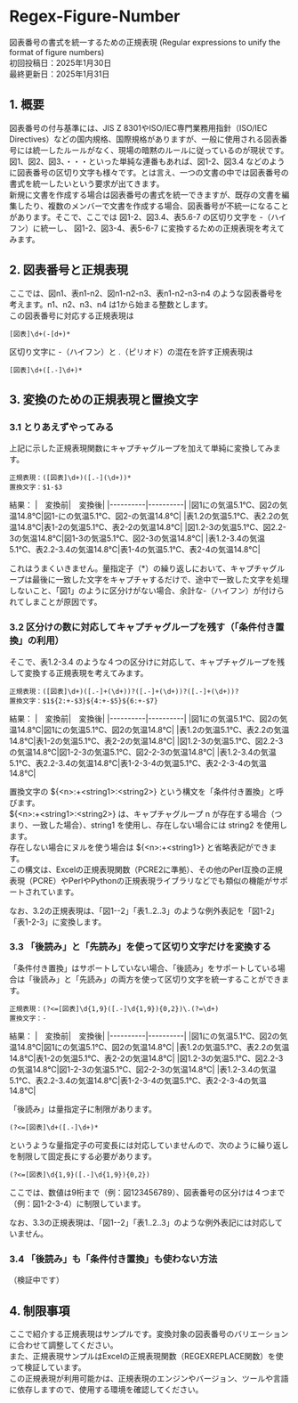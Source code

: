 # Regex-Figure-Number
図表番号の書式を統一するための正規表現 (Regular expressions to unify the format of figure numbers)  
初回投稿日：2025年1月30日  
最終更新日：2025年1月31日  

## 1. 概要
図表番号の付与基準には、JIS Z 8301やISO/IEC専門業務用指針（ISO/IEC Directives）などの国内規格、国際規格がありますが、一般に使用される図表番号には統一したルールがなく、現場の暗黙のルールに従っているのが現状です。図1、図2、図3、・・・といった単純な連番もあれば、図1-2、図3.4 などのように図表番号の区切り文字も様々です。とは言え、一つの文書の中では図表番号の書式を統一したいという要求が出てきます。  
新規に文書を作成する場合は図表番号の書式を統一できますが、既存の文書を編集したり、複数のメンバーで文書を作成する場合、図表番号が不統一になることがあります。そこで、ここでは 図1-2、図3.4、表5.6-7 の区切り文字を -（ハイフン）に統一し、 図1-2、図3-4、表5-6-7 に変換するための正規表現を考えてみます。 
   
## 2. 図表番号と正規表現
ここでは、図n1、表n1-n2、図n1-n2-n3、表n1-n2-n3-n4 のような図表番号を考えます。n1、n2、n3、n4 は1から始まる整数とします。  
この図表番号に対応する正規表現は
```
[図表]\d+(-[d+)*
```
区切り文字に -（ハイフン）と .（ピリオド）の混在を許す正規表現は
```
[図表]\d+([.-]\d+)*
```
  
## 3. 変換のための正規表現と置換文字  
### 3.1 とりあえずやってみる  
  
上記に示した正規表現関数にキャプチャグループを加えて単純に変換してみます。  
```
正規表現：([図表]\d+)([.-](\d+))*
置換文字：$1-$3
```
結果：
|　変換前|　変換後|
|----------|----------|
|図1にの気温5.1℃、図2の気温14.8℃|図1-にの気温5.1℃、図2-の気温14.8℃|
|表1.2の気温5.1℃、表2.2の気温14.8℃|表1-2の気温5.1℃、表2-2の気温14.8℃|
|図1.2-3の気温5.1℃、図2.2-3の気温14.8℃|図1-3の気温5.1℃、図2-3の気温14.8℃|
|表1.2-3.4の気温5.1℃、表2.2-3.4の気温14.8℃|表1-4の気温5.1℃、表2-4の気温14.8℃|  
  
これはうまくいきません。量指定子（*）の繰り返しにおいて、キャプチャグループは最後に一致した文字をキャプチャするだけで、途中で一致した文字を処理しないこと、「図1」のように区分けがない場合、余計な-（ハイフン）が付けられてしまことが原因です。  
   
### 3.2 区分けの数に対応してキャプチャグループを残す（「条件付き置換」の利用）
そこで、表1.2-3.4 のような４つの区分けに対応して、キャプチャグループを残して変換する正規表現を考えてみます。  
```
正規表現：([図表]\d+)([.-]+(\d+))?([.-]+(\d+))?([.-]+(\d+))?
置換文字：$1${2:+-$3}${4:+-$5}${6:+-$7}
```
結果：
|　変換前|　変換後|
|----------|----------|
|図1にの気温5.1℃、図2の気温14.8℃|図1にの気温5.1℃、図2の気温14.8℃|
|表1.2の気温5.1℃、表2.2の気温14.8℃|表1-2の気温5.1℃、表2-2の気温14.8℃|
|図1.2-3の気温5.1℃、図2.2-3の気温14.8℃|図1-2-3の気温5.1℃、図2-2-3の気温14.8℃|
|表1.2-3.4の気温5.1℃、表2.2-3.4の気温14.8℃|表1-2-3-4の気温5.1℃、表2-2-3-4の気温14.8℃|  
  
置換文字の ${\<n\>:+\<string1\>:\<string2\>} という構文を「条件付き置換」と呼びます。  
${\<n\>:+\<string1\>:\<string2\>} は、キャプチャグループ n が存在する場合（つまり、一致した場合）、string1 を使用し、存在しない場合には string2 を使用します。  
存在しない場合にヌルを使う場合は ${\<n>\:+\<string1\>} と省略表記ができます。   
この構文は、Excelの正規表現関数（PCRE2に準拠）、その他のPerl互換の正規表現（PCRE）やPerlやPythonの正規表現ライブラリなどでも類似の機能がサポートされています。  
  
なお、3.2の正規表現は、「図1--2」「表1..2..3」のような例外表記を「図1-2」「表1-2-3」に変換します。  
  
### 3.3 「後読み」と「先読み」を使って区切り文字だけを変換する
「条件付き置換」はサポートしていない場合、「後読み」をサポートしている場合は「後読み」と「先読み」の両方を使って区切り文字を統一することができます。  
```
正規表現：(?<=[図表]\d{1,9}([.-]\d{1,9}){0,2})\.(?=\d+)
置換文字：-
```
結果：
|　変換前|　変換後|
|----------|----------|
|図1にの気温5.1℃、図2の気温14.8℃|図1にの気温5.1℃、図2の気温14.8℃|
|表1.2の気温5.1℃、表2.2の気温14.8℃|表1-2の気温5.1℃、表2-2の気温14.8℃|
|図1.2-3の気温5.1℃、図2.2-3の気温14.8℃|図1-2-3の気温5.1℃、図2-2-3の気温14.8℃|
|表1.2-3.4の気温5.1℃、表2.2-3.4の気温14.8℃|表1-2-3-4の気温5.1℃、表2-2-3-4の気温14.8℃|  
  
「後読み」は量指定子に制限があります。  
```
(?<=[図表]\d+([.-]\d+)*
```
というような量指定子の可変長には対応していませんので、次のように繰り返しを制限して固定長にする必要があります。  
```
(?<=[図表]\d{1,9}([.-]\d{1,9}){0,2})
```
ここでは、数値は9桁まで（例：図123456789）、図表番号の区分けは４つまで（例：図1-2-3-4）に制限しています。  

なお、3.3の正規表現は、「図1--2」「表1..2..3」のような例外表記には対応していません。  
  
### 3.4 「後読み」も「条件付き置換」も使わない方法  

  （検証中です）  
  
## 4. 制限事項
ここで紹介する正規表現はサンプルです。変換対象の図表番号のバリエーションに合わせて調整してください。  
また、正規表現サンプルはExcelの正規表現関数（REGEXREPLACE関数）を使って検証しています。  
この正規表現が利用可能かは、正規表現のエンジンやバージョン、ツールや言語に依存しますので、使用する環境を確認してください。  

